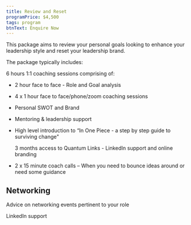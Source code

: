 ```yaml
---
title: Review and Reset
programPrice: $4,500
tags: program
btnText: Enquire Now
---
```

This package aims to review your personal goals looking to enhance your leadership style and reset your leadership brand.  

The package typically includes:

6 hours  1:1 coaching sessions comprising of:

* 2 hour face to face - Role and Goal analysis
* 4 x 1 hour face to face/phone/zoom coaching sessions
* Personal SWOT and Brand
* Mentoring & leadership support
* High level introduction to “In One Piece - a step by step guide to surviving change"

  3 months access to Quantum Links - LinkedIn support and online branding
* 2 x 15 minute coach calls – When you need to bounce ideas around or need some guidance



## Networking

Advice on networking events pertinent to your role

LinkedIn support
